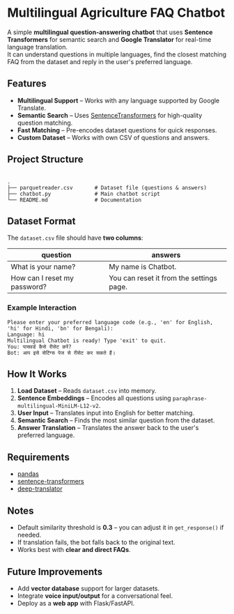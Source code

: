 # Multilingual Agriculture FAQ Chatbot

A simple **multilingual question-answering chatbot** that uses **Sentence Transformers** for semantic search and **Google Translator** for real-time language translation.  
It can understand questions in multiple languages, find the closest matching FAQ from the dataset and reply in the user's preferred language.

## Features

- **Multilingual Support** – Works with any language supported by Google Translate.
- **Semantic Search** – Uses [SentenceTransformers](https://www.sbert.net/) for high-quality question matching.
- **Fast Matching** – Pre-encodes dataset questions for quick responses.
- **Custom Dataset** – Works with own CSV of questions and answers.


## Project Structure

```

.
├── parquetreader.csv       # Dataset file (questions & answers)
├── chatbot.py              # Main chatbot script
└── README.md               # Documentation

````

## Dataset Format

The `dataset.csv` file should have **two columns**:

| question                 | answers               |
|--------------------------|-----------------------|
| What is your name?       | My name is Chatbot.   |
| How can I reset my password? | You can reset it from the settings page. |


### Example Interaction

```
Please enter your preferred language code (e.g., 'en' for English, 'hi' for Hindi, 'bn' for Bengali):
Language: hi
Multilingual Chatbot is ready! Type 'exit' to quit.
You: पासवर्ड कैसे रीसेट करें?
Bot: आप इसे सेटिंग्स पेज से रीसेट कर सकते हैं।
```


## How It Works

1. **Load Dataset** – Reads `dataset.csv` into memory.
2. **Sentence Embeddings** – Encodes all questions using `paraphrase-multilingual-MiniLM-L12-v2`.
3. **User Input** – Translates input into English for better matching.
4. **Semantic Search** – Finds the most similar question from the dataset.
5. **Answer Translation** – Translates the answer back to the user's preferred language.

## Requirements

* [pandas](https://pandas.pydata.org/)
* [sentence-transformers](https://www.sbert.net/)
* [deep-translator](https://pypi.org/project/deep-translator/)

## Notes

* Default similarity threshold is **0.3** – you can adjust it in `get_response()` if needed.
* If translation fails, the bot falls back to the original text.
* Works best with **clear and direct FAQs**.


## Future Improvements

* Add **vector database** support for larger datasets.
* Integrate **voice input/output** for a conversational feel.
* Deploy as a **web app** with Flask/FastAPI.
